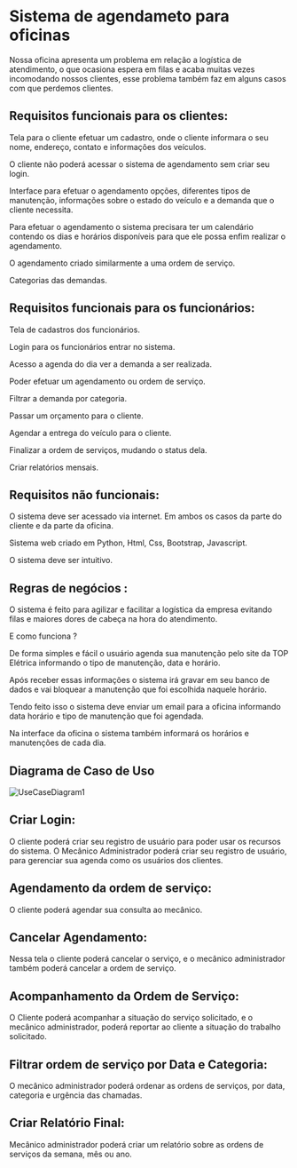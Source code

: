 <h1>Sistema de agendameto para oficinas</h1>
<p>Nossa oficina apresenta um problema em relação a logística de atendimento, o que ocasiona espera em filas e acaba muitas vezes incomodando nossos clientes, esse problema também faz em alguns casos com que perdemos clientes.</p>


<h2>Requisitos funcionais para os clientes:</h2>
  <p>Tela para o cliente efetuar um cadastro, onde o cliente informara o seu nome, endereço, contato e informações dos veículos.</p>
  <p>O cliente não poderá acessar o sistema de agendamento sem criar seu login.</p>
  <p>Interface para efetuar o agendamento opções, diferentes tipos de manutenção, informações sobre o estado do veículo e a demanda que o cliente necessita.</p>
  <p>Para efetuar o agendamento o sistema precisara ter um calendário contendo os dias e horários disponíveis para que ele possa enfim realizar o agendamento.</p>
  <p>O agendamento criado similarmente a uma ordem de serviço.</p>
  <p>Categorias das demandas. </p>
<h2>Requisitos funcionais para os funcionários:</h2>
  <p>Tela de cadastros dos funcionários.</p>
  <p>Login para os funcionários entrar no sistema.</p>
  <p>Acesso a agenda do dia ver a demanda a ser realizada.</p>
  <p>Poder efetuar um agendamento ou ordem de serviço.</p> 
  <p>Filtrar a demanda por categoria.</p>
  <p>Passar um orçamento para o cliente.</p>
  <p>Agendar a entrega do veículo para o cliente.</p>
  <p>Finalizar a ordem de serviços, mudando o status dela.</p>
  <p>Criar relatórios mensais.</p>

<h2>Requisitos não funcionais:</h2>
  <p>O sistema deve ser acessado via internet. Em ambos os casos da parte do cliente e da parte da oficina.</p>
  <p>Sistema web criado em Python, Html, Css, Bootstrap, Javascript.</p>
  <p>O sistema deve ser intuitivo. </p>
  
<h2> Regras de negócios : </h2>
  <p>O sistema é feito para agilizar e facilitar a logística da empresa evitando filas e maiores dores de cabeça na hora do atendimento. </p>
  <p>E como funciona ? </p>
  <p>De forma simples e fácil o usuário agenda sua manutenção pelo site da TOP Elétrica informando o tipo de manutenção, data e horário.</p>
  <p>Após receber essas informações o sistema irá gravar em seu banco de dados e vai bloquear a manutenção que foi escolhida naquele horário.</p>
  <p>Tendo feito isso o sistema deve enviar um email para a oficina informando data horário e tipo de manutenção que foi agendada.</p>
  <p>Na interface da oficina o sistema também informará os horários e manutenções de cada dia.</p>
  
 <h2> Diagrama de Caso de Uso</h2>
 
![UseCaseDiagram1](https://user-images.githubusercontent.com/96276519/166841427-7e538263-c5ac-4d08-af4d-f1a62bf144d9.png)

<h2> Criar Login: </h2> 
  O cliente poderá criar seu registro de usuário para poder usar os recursos do sistema. 
  O Mecânico Administrador poderá criar seu registro de usuário, para gerenciar sua agenda como os usuários dos clientes. 

<h2> Agendamento da ordem de serviço: </h2>
  O cliente poderá agendar sua consulta ao mecânico.

<h2> Cancelar Agendamento: </h2>
  Nessa tela o cliente poderá cancelar o serviço, e o mecânico administrador também poderá cancelar a ordem de serviço.

<h2> Acompanhamento da Ordem de Serviço: </h2> 
  O Cliente poderá acompanhar a situação do serviço solicitado, e o mecânico administrador, poderá reportar ao cliente a situação     do trabalho solicitado.

<h2> Filtrar ordem de serviço por Data e Categoria: </h2> 
  O mecânico administrador poderá ordenar as ordens de serviços, por data, categoria e urgência das chamadas. 

<h2> Criar Relatório Final: </h2>
  Mecânico administrador poderá criar um relatório sobre as ordens de serviços da semana, mês ou ano.

